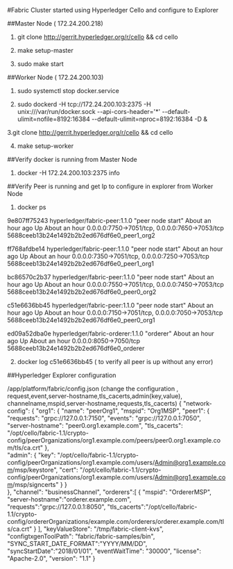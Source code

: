 
<!-- (SPDX-License-Identifier: CC-BY-4.0) -->  <!-- Ensure there is a newline before, and after, this line -->

#Fabric Cluster started using Hyperledger Cello and configure to Explorer

##Master Node (  172.24.200.218)

1. git clone http://gerrit.hyperledger.org/r/cello && cd cello

2. make setup-master

3. sudo make start


##Worker Node  ( 172.24.200.103)

1. sudo systemctl stop docker.service

2. sudo dockerd -H tcp://172.24.200.103:2375 -H unix:///var/run/docker.sock --api-cors-header='*' --default-ulimit=nofile=8192:16384 --default-ulimit=nproc=8192:16384 -D &

3.git clone http://gerrit.hyperledger.org/r/cello && cd cello

4. make setup-worker

##Verify docker is running from Master Node

1. docker -H 172.24.200.103:2375 info

##Verify Peer is running and get Ip to configure in explorer from Worker Node

1. docker ps

9e807ff75243 hyperledger/fabric-peer:1.1.0 "peer node start" About an hour ago Up About an hour 0.0.0.0:7750->7051/tcp, 0.0.0.0:7650->7053/tcp 5688ceeb13b24e1492b2b2ed676df6e0_peer1_org2

ff768afdbe14 hyperledger/fabric-peer:1.1.0 "peer node start" About an hour ago Up About an hour 0.0.0.0:7350->7051/tcp, 0.0.0.0:7250->7053/tcp 5688ceeb13b24e1492b2b2ed676df6e0_peer1_org1

bc86570c2b37 hyperledger/fabric-peer:1.1.0 "peer node start" About an hour ago Up About an hour 0.0.0.0:7550->7051/tcp, 0.0.0.0:7450->7053/tcp 5688ceeb13b24e1492b2b2ed676df6e0_peer0_org2

c51e6636bb45 hyperledger/fabric-peer:1.1.0 "peer node start" About an hour ago Up About an hour 0.0.0.0:7150->7051/tcp, 0.0.0.0:7050->7053/tcp 5688ceeb13b24e1492b2b2ed676df6e0_peer0_org1

ed09a52dba0e hyperledger/fabric-orderer:1.1.0 "orderer" About an hour ago Up About an hour 0.0.0.0:8050->7050/tcp 5688ceeb13b24e1492b2b2ed676df6e0_orderer

2. docker log  c51e6636bb45 ( to verify all peer is up without any error)

##Hyperledger Explorer configuration

/app/platform/fabric/config.json (change the configuration , request,event,server-hostname,tls_cacerts,admin(key,value), channelname,mspid,server-hostname,requests,tls_cacerts)
{
	"network-config": {
		"org1": {
			"name": "peerOrg1",
			"mspid": "Org1MSP",
			"peer1": {
				"requests": "grpc://127.0.0.1:7150",
				"events": "grpc://127.0.0.1:7050",
				"server-hostname": "peer0.org1.example.com",
				"tls_cacerts": "/opt/cello/fabric-1.1/crypto-config/peerOrganizations/org1.example.com/peers/peer0.org1.example.com/tls/ca.crt"
			},			
			"admin": {
				"key": "/opt/cello/fabric-1.1/crypto-config/peerOrganizations/org1.example.com/users/Admin@org1.example.com/msp/keystore",
				"cert": "/opt/cello/fabric-1.1/crypto-config/peerOrganizations/org1.example.com/users/Admin@org1.example.com/msp/signcerts"
			}
		}		
	},
	"channel": "businessChannel",
	"orderers":[
				{
				"mspid": "OrdererMSP",
				"server-hostname":"orderer.example.com",
				"requests":"grpc://127.0.0.1:8050",
				"tls_cacerts":"/opt/cello/fabric-1.1/crypto-config/ordererOrganizations/example.com/orderers/orderer.example.com/tls/ca.crt"
				}
				],
	"keyValueStore": "/tmp/fabric-client-kvs",
	"configtxgenToolPath": "fabric/fabric-samples/bin",
	"SYNC_START_DATE_FORMAT":"YYYY/MM/DD",
	"syncStartDate":"2018/01/01",
	"eventWaitTime": "30000",
	"license": "Apache-2.0",
	"version": "1.1"
	}
